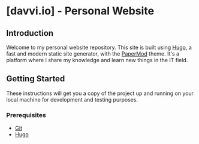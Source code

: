# [davvi.io] - Personal Website

## Introduction
Welcome to my personal website repository. This site is built using [Hugo](https://gohugo.io/), a fast and modern static site generator, with the [PaperMod](https://github.com/adityatelange/hugo-PaperMod) theme. It's a platform where I share my knowledge and learn new things in the IT field.

## Getting Started
These instructions will get you a copy of the project up and running on your local machine for development and testing purposes. 

### Prerequisites
- [Git](https://git-scm.com/downloads)
- [Hugo](https://gohugo.io/getting-started/installing/)



